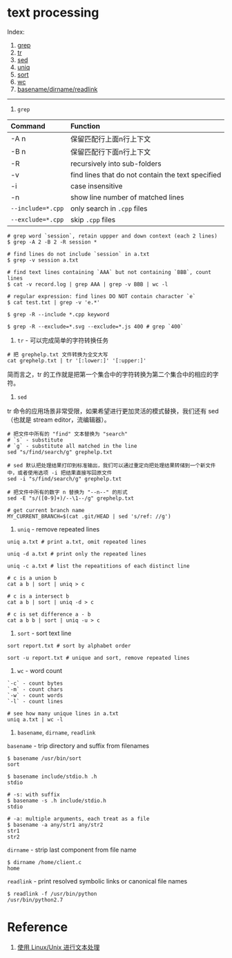 text processing
=================

Index:

1. [grep](#grep)
1. [tr](#tr)
1. [sed](#sed)
1. [uniq](#uniq)
1. [sort](#sort)
1. [wc](#wc)
1. [basename/dirname/readlink](#basename_dirname_readlink)

---------------

1. <a name="grep">`grep`</a>

  | Command  |  Function |
  | :-------- |  :--------- |
  | -A n   | 保留匹配行上面n行上下文 |
  | -B n   | 保留匹配行下面n行上下文 |
  | -R     | recursively into sub-folders |
  | -v     | find lines that do not contain the text specified |
  | -i     | case insensitive |
  | -n     | show line number of matched lines |
  | `--include=*.cpp` | only search in `.cpp` files |
  | `--exclude=*.cpp` | skip `.cpp` files |

  ```shell
  # grep word `session`, retain uppper and down context (each 2 lines)
  $ grep -A 2 -B 2 -R session *

  # find lines do not include `session` in a.txt
  $ grep -v session a.txt

  # find text lines containing `AAA` but not containing `BBB`, count lines
  $ cat -v record.log | grep AAA | grep -v BBB | wc -l

  # regular expression: find lines DO NOT contain character `e`
  $ cat test.txt | grep -v 'e.*'

  $ grep -R --include *.cpp keyword

  $ grep -R --exclude=*.svg --exclude=*.js 400 # grep `400`
  ```

1. <a name="tr">`tr` - 可以完成简单的字符转换任务</a>

  ```shell
  # 把 grephelp.txt 文件转换为全文大写
  cat grephelp.txt | tr '[:lower:]' '[:upper:]'
  ```
  简而言之，tr 的工作就是把第一个集合中的字符转换为第二个集合中的相应的字符。

1. <a name="sed">`sed`</a>

  tr 命令的应用场景非常受限，如果希望进行更加灵活的模式替换，我们还有 sed（也就是 stream editor，流编辑器）。
  ```shell
  # 把文件中所有的 "find" 文本替换为 "search"
  # `s` - substitute
  # `g` - substitute all matched in the line
  sed "s/find/search/g" grephelp.txt

  # sed 默认把处理结果打印到标准输出，我们可以通过重定向把处理结果转储到一个新文件中，或者使用选项 -i 把结果直接写回原文件
  sed -i "s/find/search/g" grephelp.txt

  # 把文件中所有的数字 n 替换为 "--n--" 的形式
  sed -E "s/([0-9]+)/--\1--/g" grephelp.txt

  # get current branch name
  MY_CURRENT_BRANCH=$(cat .git/HEAD | sed 's/ref: //g')
  ```

1. <a name="uniq">`uniq` - remove repeated lines</a>

  ```shell
  uniq a.txt # print a.txt, omit repeated lines

  uniq -d a.txt # print only the repeated lines

  uniq -c a.txt # list the repeatitions of each distinct line

  # c is a union b
  cat a b | sort | uniq > c

  # c is a intersect b
  cat a b | sort | uniq -d > c

  # c is set difference a - b
  cat a b b | sort | uniq -u > c
  ```

1. <a name="sort">`sort` - sort text line</a>
  ```shell
  sort report.txt # sort by alphabet order

  sort -u report.txt # unique and sort, remove repeated lines
  ```

1. <a name="wc">`wc` - word count</a>

  ```shell
  `-c` - count bytes
  `-m` - count chars
  `-w` - count words
  `-l` - count lines

  # see how many unique lines in a.txt
  uniq a.txt | wc -l
   ```

1. <a name="basename_dirname_readlink">`basename`, `dirname`, `readlink`</a>

  `basename` - trip directory and suffix from filenames
  ```shell
  $ basename /usr/bin/sort
  sort

  $ basename include/stdio.h .h
  stdio

  # -s: with suffix
  $ basename -s .h include/stdio.h
  stdio

  # -a: multiple arguments, each treat as a file
  $ basename -a any/str1 any/str2
  str1
  str2
  ```

  `dirname` - strip last component from file name
  ```shell
  $ dirname /home/client.c
  home
  ```

  `readlink` - print resolved symbolic links or canonical file names
  ```shell
  $ readlink -f /usr/bin/python
  /usr/bin/python2.7
  ```


# Reference
1. [使用 Linux/Unix 进行文本处理](https://linux.cn/article-6611-1.html?hmsr=toutiao.io&utm_medium=toutiao.io&utm_source=toutiao.io)
